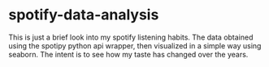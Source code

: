 # spotify-data-analysis

This is just a brief look into my spotify listening habits. The data obtained using the spotipy python api wrapper, then visualized in a simple way using seaborn. The intent is to see how my taste has changed over the years. 
